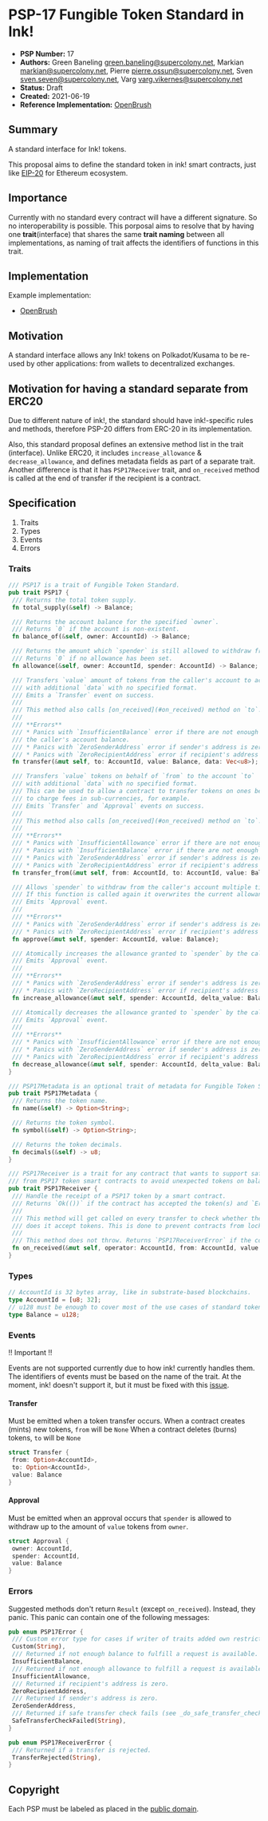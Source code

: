 # PSP-17 Fungible Token Standard in Ink!

- **PSP Number:** 17
- **Authors:** Green Baneling <green.baneling@supercolony.net>, Markian <markian@supercolony.net>, Pierre <pierre.ossun@supercolony.net>, Sven <sven.seven@supercolony.net>, Varg <varg.vikernes@supercolony.net>
- **Status:** Draft
- **Created:** 2021-06-19
- **Reference Implementation:** [OpenBrush](https://github.com/Supercolony-net/openbrush-contracts/blob/main/contracts/token/psp20/impls.rs)


## Summary

A standard interface for Ink! tokens.

This proposal aims to define the standard token in ink! smart contracts, just like [EIP-20](https://github.com/ethereum/EIPs/edit/master/EIPS/eip-20.md) for Ethereum ecosystem.

## Importance
Currently with no standard every contract will have a different signature. So no interoperability is possible. This porposal aims to resolve that by having one **trait**(interface) that shares the same **trait naming** between all implementations, as naming of trait affects the identifiers of functions in this trait.

## Implementation

Example implementation:

- [OpenBrush](https://github.com/Supercolony-net/openbrush-contracts/blob/main/contracts/token/psp20/impls.rs)

## Motivation

A standard interface allows any Ink! tokens on Polkadot/Kusama to be re-used by other applications: from wallets to decentralized exchanges.


## Motivation for having a standard separate from ERC20

Due to different nature of ink!, the standard should have ink!-specific rules and methods,
therefore PSP-20 differs from ERC-20 in its implementation.

Also, this standard proposal defines an extensive method list in the trait (interface). Unlike ERC20, it includes `increase_allowance` & `decrease_allowance`, and defines metadata fields as part of a separate trait.
Another difference is that it has `PSP17Receiver` trait, and `on_received` method is called at the end of transfer if the recipient is a contract.


## Specification
1. Traits
2. Types
3. Events
4. Errors

### Traits

```rust
/// PSP17 is a trait of Fungible Token Standard.
pub trait PSP17 {
 /// Returns the total token supply.
 fn total_supply(&self) -> Balance;

 /// Returns the account balance for the specified `owner`.
 /// Returns `0` if the account is non-existent.
 fn balance_of(&self, owner: AccountId) -> Balance;

 /// Returns the amount which `spender` is still allowed to withdraw from `owner`.
 /// Returns `0` if no allowance has been set.
 fn allowance(&self, owner: AccountId, spender: AccountId) -> Balance;

 /// Transfers `value` amount of tokens from the caller's account to account `to`
 /// with additional `data` with no specified format.
 /// Emits a `Transfer` event on success.
 /// 
 /// This method also calls [on_received](#on_received) method on `to`.
 /// 
 /// **Errors**
 /// * Panics with `InsufficientBalance` error if there are not enough tokens on
 /// the caller's account balance.
 /// * Panics with `ZeroSenderAddress` error if sender's address is zero.
 /// * Panics with `ZeroRecipientAddress` error if recipient's address is zero.
 fn transfer(&mut self, to: AccountId, value: Balance, data: Vec<u8>);

 /// Transfers `value` tokens on behalf of `from` to the account `to` 
 /// with additional `data` with no specified format.
 /// This can be used to allow a contract to transfer tokens on ones behalf and/or 
 /// to charge fees in sub-currencies, for example.
 /// Emits `Transfer` and `Approval` events on success.
 /// 
 /// This method also calls [on_received](#on_received) method on `to`.
 /// 
 /// **Errors**
 /// * Panics with `InsufficientAllowance` error if there are not enough tokens allowed for the caller to withdraw from `from`.
 /// * Panics with `InsufficientBalance` error if there are not enough tokens on the account balance of `from`.
 /// * Panics with `ZeroSenderAddress` error if sender's address is zero.
 /// * Panics with `ZeroRecipientAddress` error if recipient's address is zero.
 fn transfer_from(&mut self, from: AccountId, to: AccountId, value: Balance, data: Vec<u8>);

 /// Allows `spender` to withdraw from the caller's account multiple times, up to the `value` amount.
 /// If this function is called again it overwrites the current allowance with `value`.
 /// Emits `Approval` event.
 /// 
 /// **Errors**
 /// * Panics with `ZeroSenderAddress` error if sender's address is zero.
 /// * Panics with `ZeroRecipientAddress` error if recipient's address is zero.
 fn approve(&mut self, spender: AccountId, value: Balance);

 /// Atomically increases the allowance granted to `spender` by the caller by `delta_value`.
 /// Emits `Approval` event.
 /// 
 /// **Errors**
 /// * Panics with `ZeroSenderAddress` error if sender's address is zero.
 /// * Panics with `ZeroRecipientAddress` error if recipient's address is zero.
 fn increase_allowance(&mut self, spender: AccountId, delta_value: Balance);

 /// Atomically decreases the allowance granted to `spender` by the caller by `delta_value`.
 /// Emits `Approval` event.
 /// 
 /// **Errors**
 /// * Panics with `InsufficientAllowance` error if there are not enough tokens allowed by owner for `spender`.
 /// * Panics with `ZeroSenderAddress` error if sender's address is zero.
 /// * Panics with `ZeroRecipientAddress` error if recipient's address is zero.
 fn decrease_allowance(&mut self, spender: AccountId, delta_value: Balance);
}

/// PSP17Metadata is an optional trait of metadata for Fungible Token Standard.
pub trait PSP17Metadata {
 /// Returns the token name.
 fn name(&self) -> Option<String>;

 /// Returns the token symbol.
 fn symbol(&self) -> Option<String>;

 /// Returns the token decimals.
 fn decimals(&self) -> u8;
}

/// PSP17Receiver is a trait for any contract that wants to support safe transfers
/// from PSP17 token smart contracts to avoid unexpected tokens on balance of contract.
pub trait PSP17Receiver {
 /// Handle the receipt of a PSP17 token by a smart contract.
 /// Returns `Ok(())` if the contract has accepted the token(s) and `Err(PSP17ReceiverError::TransferRejected(String))` otherwise.
 /// 
 /// This method will get called on every transfer to check whether the recipient in `transfer` is a contract, and if it is,
 /// does it accept tokens. This is done to prevent contracts from locking tokens forever.
 /// 
 /// This method does not throw. Returns `PSP17ReceiverError` if the contract does not accept the tokens.
 fn on_received(&mut self, operator: AccountId, from: AccountId, value: Balance, data: Vec<u8>) -> Result<(), PSP17ReceiverError>;
}
```

### Types
```rust
// AccountId is 32 bytes array, like in substrate-based blockchains.
type AccountId = [u8; 32];
// u128 must be enough to cover most of the use cases of standard token.
type Balance = u128;
```

### Events

‼️ Important ‼️

Events are not supported currently due to how ink! currently handles them.  
The identifiers of events must be based on the name of the trait. At the moment, ink! doesn't support it,
but it must be fixed with this [issue](https://github.com/paritytech/ink/issues/809). 

#### Transfer 
Must be emitted when a token transfer occurs.
When a contract creates (mints) new tokens, `from` will be `None`
When a contract deletes (burns) tokens, `to` will be `None`
```rust
struct Transfer {
 from: Option<AccountId>,
 to: Option<AccountId>,
 value: Balance
}
```

#### Approval
Must be emitted when an approval occurs that `spender` is allowed to withdraw up to the amount of `value` tokens from `owner`.
```rust
struct Approval {
 owner: AccountId,
 spender: AccountId,
 value: Balance
}
```

### Errors
Suggested methods don't return `Result` (except `on_received`). Instead, they panic.
This panic can contain one of the following messages:

```rust
pub enum PSP17Error {
 /// Custom error type for cases if writer of traits added own restrictions
 Custom(String),
 /// Returned if not enough balance to fulfill a request is available.
 InsufficientBalance,
 /// Returned if not enough allowance to fulfill a request is available.
 InsufficientAllowance,
 /// Returned if recipient's address is zero.
 ZeroRecipientAddress,
 /// Returned if sender's address is zero.
 ZeroSenderAddress,
 /// Returned if safe transfer check fails (see _do_safe_transfer_check() in PSP17 trait)
 SafeTransferCheckFailed(String),
}

pub enum PSP17ReceiverError {
 /// Returned if a transfer is rejected.
 TransferRejected(String),
}
```
## Copyright

Each PSP must be labeled as placed in the
[public domain](https://creativecommons.org/publicdomain/zero/1.0/).

